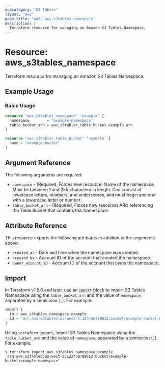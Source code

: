 ```yaml
---
subcategory: "S3 Tables"
layout: "aws"
page_title: "AWS: aws_s3tables_namespace"
description: |-
  Terraform resource for managing an Amazon S3 Tables Namespace.
---
```


# Resource: aws_s3tables_namespace

Terraform resource for managing an Amazon S3 Tables Namespace.

## Example Usage

### Basic Usage

```terraform
resource "aws_s3tables_namespace" "example" {
  namespace        = "example-namespace"
  table_bucket_arn = aws_s3tables_table_bucket.example.arn
}

resource "aws_s3tables_table_bucket" "example" {
  name = "example-bucket"
}
```

## Argument Reference

The following arguments are required:

* `namespace` - (Required, Forces new resource) Name of the namespace.
  Must be between 1 and 255 characters in length.
  Can consist of lowercase letters, numbers, and underscores, and must begin and end with a lowercase letter or number.
* `table_bucket_arn` - (Required, Forces new resource) ARN referencing the Table Bucket that contains this Namespace.

## Attribute Reference

This resource exports the following attributes in addition to the arguments above:

* `created_at` - Date and time when the namespace was created.
* `created_by` - Account ID of the account that created the namespace.
* `owner_account_id` - Account ID of the account that owns the namespace.

## Import

In Terraform v1.5.0 and later, use an [`import` block](https://developer.hashicorp.com/terraform/language/import) to import S3 Tables Namespace using the `table_bucket_arn` and the value of `namespace`, separated by a semicolon (`;`).
For example:

```terraform
import {
  to = aws_s3tables_namespace.example
  id = "arn:aws:s3tables:us-west-2:123456789012:bucket/example-bucket;example-namespace"
}
```

Using `terraform import`, import S3 Tables Namespace using the `table_bucket_arn` and the value of `namespace`, separated by a semicolon (`;`).
For example:

```console
% terraform import aws_s3tables_namespace.example 'arn:aws:s3tables:us-west-2:123456789012:bucket/example-bucket;example-namespace'
```
